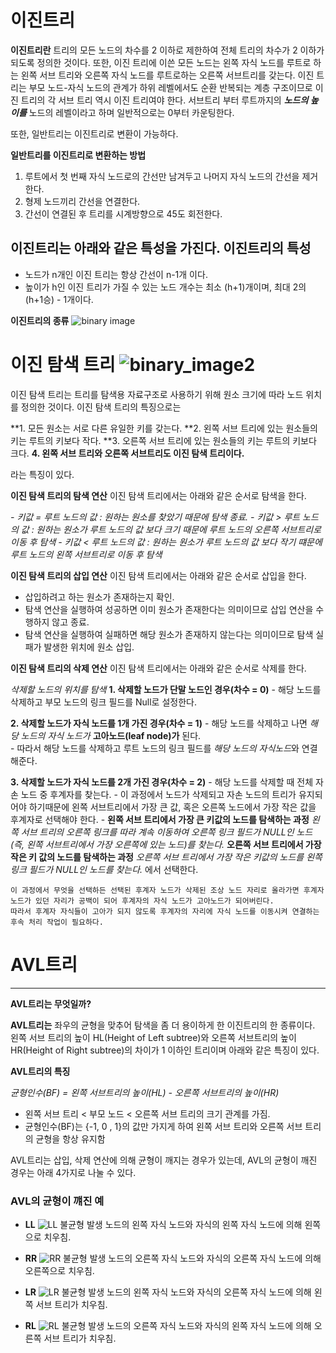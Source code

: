 # 이진트리

**이진트리란** 트리의 모든 노드의 차수를 2 이하로 제한하여 전체 트리의 차수가 2 이하가 되도록 정의한 것이다.
또한, 이진 트리에 이쓴 모든 노드는 왼쪽 자식 노드를 루트로 하는 왼쪽 서브 트리와 오른쪽 자식 노드를 루트로하는 오른쪽 서브트리를 갖는다. 이진 트리는 부모 노드-자식 노드의 관계가 하위 레벨에서도 순환 반복되는 계층 구조이므로 이진 트리의 각 서브 트리 역시 이진 트리여야 한다. 서브트리 부터 루트까지의 **_노드의 높이를_** 노드의 레벨이라고 하며 일반적으로는 0부터 카운팅한다. 

또한, 일반트리는 이진트리로 변환이 가능하다.

**일반트리를 이진트리로 변환하는 방법**
  1. 루트에서 첫 번째 자식 노드로의 간선만 남겨두고 나머지 자식 노드의 간선을 제거한다.
  2. 형제 노드끼리 간선을 연결한다.
  3. 간선이 연결된 후 트리를 시계방향으로 45도 회전한다.
 
 이진트리는 아래와 같은 특성을 가진다.
 **이진트리의 특성**
  - 
  - 노드가 n개인 이진 트리는 항상 간선이 n-1개 이다.
  - 높이가 h인 이진 트리가 가질 수 있는 노드 개수는 최소 (h+1)개이며, 최대 2의 (h+1승) - 1개이다.
 
  **이진트리의 종류**
  ![binary image](https://t1.daumcdn.net/cfile/tistory/992164335A05B1E21E)


# 이진 탐색 트리 ![binary_image2](https://api.ahribori.com/image/wK-MdTbYsuQscBYL4TFVJm_p.png)
이진 탐색 트리는 트리를 탐색용 자료구조로 사용하기 위해 원소 크기에 따라 노드 위치를 정의한 것이다.
이진 탐색 트리의 특징으로는

  **1. 모든 원소는 서로 다른 유일한 키를 갖는다.
  **2. 왼쪽 서브 트리에 있는 원소들의 키는 루트의 키보다 작다.
  **3. 오른쪽 서브 트리에 있는 원소들의 키는 루트의 키보다 크다.
  **4. 왼쪽 서브 트리와 오른쪽 서브트리도 이진 탐색 트리이다.**

라는 특징이 있다.

**이진 탐색 트리의 탐색 연산**
  이진 탐색 트리에서는 아래와 같은 순서로 탐색을 한다. 
  
  *- 키값 = 루트 노드의 값 : 원하는 원소를 찾았기 때문에 탐색 종료.*
  *- 키값 > 루트 노드의 값 : 원하는 원소가 루트 노드의 값 보다 크기 때문에 루트 노드의 오른쪽 서브트리로 이동 후 탐색*
  *- 키값 < 루트 노드의 값 : 원하는 원소가 루트 노드의 값 보다 작기 떄문에 루트 노드의 왼쪽 서브트리로 이동 후 탐색*

**이진 탐색 트리의 삽입 연산**
  이진 탐색 트리에서는 아래와 같은 순서로 삽입을 한다.
  
  - 삽입하려고 하는 원소가 존재하는지 확인.
  - 탐색 연산을 실행하여 성공하면 이미 원소가 존재한다는 의미이므로 삽입 연산을 수행하지 않고 종료.
  - 탐색 연산을 실행하여 실패하면 해당 원소가 존재하지 않는다는 의미이므로 탐색 실패가 발생한 위치에 원소 삽입.

**이진 탐색 트리의 삭제 연산**
  이진 탐색 트리에서는 아래와 같은 순서로 삭제를 한다.

*삭제할 노드의 위치를 탐색*
  **1. 삭제할 노드가 단말 노드인 경우(차수 = 0)**
    - 해당 노드를 삭제하고 부모 노드의 링크 필드를 Null로 설정한다.
  
 **2. 삭제할 노드가 자식 노드를 1개 가진 경우(차수 = 1)**
    - 해당 노드를 삭제하고 나면 *해당 노드의 자식 노드가* **고아노드(leaf node)가** 된다. <br>
    - 따라서 해당 노드를 삭제하고 루트 노드의 링크 필드를 *해당 노드의 자식노드*와 연결해준다.

 **3. 삭제할 노드가 자식 노드를 2개 가진 경우(차수 = 2)**
    - 해당 노드를 삭제할 때 전체 자손 노드 중 후계자를 찾는다.
    - 이 과정에서 노드가 삭제되고 자손 노드의 트리가 유지되어야 하기때문에 왼쪽 서브트리에서 가장 큰 값, 혹은 오른쪽 노드에서 가장 작은 값을 후계자로 선택해야 한다.
    - **왼쪽 서브 트리에서 가장 큰 키값의 노드를 탐색하는 과정** *왼쪽 서브 트리의 오른쪽 링크를 따라 계속 이동하여 오른쪽 링크 필드가 NULL인 노드(즉, 왼쪽 서브트리에서 가장 오른쪽에 있는 노드)를 찾는다.* 
    **오른쪽 서브 트리에서 가장 작은 키 값의 노드를 탐색하는 과정**  *오른쪽 서브 트리에서 가장 작은 키값의 노드를 왼쪽 링크 필드가 NULL인 노드를 찾는다.* 에서 선택한다.
     
    이 과정에서 무엇을 선택하든 선택된 후계자 노드가 삭제된 조상 노드 자리로 올라가면 후계자 노드가 있던 자리가 공백이 되어 후계자의 자식 노드가 고아노드가 되어버린다.
    따라서 후계자 자식들이 고아가 되지 않도록 후계자의 자리에 자식 노드를 이동시켜 연결하는 후속 처리 작업이 필요하다.


# AVL트리
----------------

**AVL트리는 무엇일까?**

**AVL트리는** 좌우의 균형을 맞추어 탐색을 좀 더 용이하게 한 이진트리의 한 종류이다.
왼쪽 서브 트리의 높이 HL(Height of Left subtree)와 오른쪽 서브트리의 높이 HR(Height of Right subtree)의 차이가 1 이하인 트리이며 아래와 같은 특징이 있다.

**AVL트리의 특징**

*균형인수(BF) = 왼쪽 서브트리의 높이(HL) - 오른쪽 서브트리의 높이(HR)*

  - 왼쪽 서브 트리 < 부모 노드 < 오른쪽 서브 트리의 크기 관계를 가짐.
  - 균형인수(BF)는 {-1, 0 , 1}의 값만 가지게 하여 왼쪽 서브 트리와 오른쪽 서브 트리의 균형을 항상 유지함

AVL트리는 삽입, 삭제 연산에 의해 균형이 깨지는 경우가 있는데, 
AVL의 균형이 깨진 경우는 아래 4가지로 나눌 수 있다.

### AVL의 균형이 꺠진 예

- **LL**
![LL](https://itwiki.kr/images/thumb/2/27/AVL_LL_Rotation.png/900px-AVL_LL_Rotation.png)
  불균형 발생 노드의 왼쪽 자식 노드와 자식의 왼쪽 자식 노드에 의해 왼쪽으로 치우침.
  
- **RR**
![RR](https://itwiki.kr/images/thumb/f/f1/AVL_RR_Rotation.png/900px-AVL_RR_Rotation.png)
  불균형 발생 노드의 오른쪽 자식 노드와 자식의 오른쪽 자식 노드에 의해 오른쪽으로 치우침.

- **LR**
![LR](https://itwiki.kr/images/thumb/8/8f/AVL_LR_Rotation.png/900px-AVL_LR_Rotation.png)
  불균형 발생 노드의 왼쪽 자식 노드와 자식의 오른쪽 자식 노드에 의해 왼쪽 서브 트리가 치우침.

- **RL**
![RL](https://itwiki.kr/images/thumb/6/60/AVL_RL_Rotation.png/900px-AVL_RL_Rotation.png)
  불균형 발생 노드의 오른쪽 자식 노드와 자식의 왼쪽 자식 노드에 의해 오른쪽 서브 트리가 치우침.


